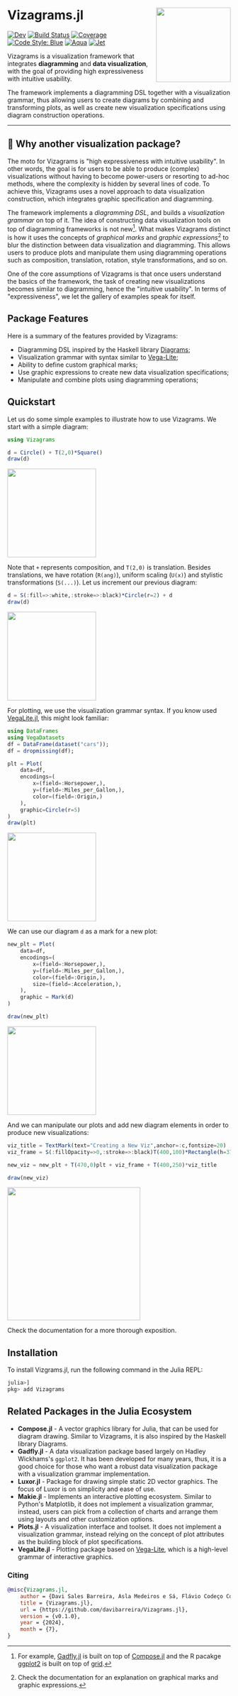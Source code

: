 # Vizagrams.jl <a href='#'><img src="assets/logoname.svg" align="right" height="168" /></a>
[![Dev](https://img.shields.io/badge/docs-dev-blue.svg)](https://davibarreira.github.io/Vizagrams.jl/dev/)
[![Build Status](https://github.com/davibarreira/Vizagrams.jl/actions/workflows/CI.yml/badge.svg?branch=master)](https://github.com/davibarreira/Vizagrams.jl/actions/workflows/CI.yml?query=branch%3Amaster)
[![Coverage](https://codecov.io/gh/davibarreira/Vizagrams.jl/graph/badge.svg?token=Se8pD1HRJl)](https://codecov.io/gh/davibarreira/Vizagrams.jl)
[![Code Style: Blue](https://img.shields.io/badge/code%20style-blue-4495d1.svg)](https://github.com/invenia/BlueStyle)
[![Aqua](https://raw.githubusercontent.com/JuliaTesting/Aqua.jl/master/badge.svg)](https://github.com/JuliaTesting/Aqua.jl)
[![Jet](https://img.shields.io/badge/%F0%9F%9B%A9%EF%B8%8F_tested_with-JET.jl-233f9a)](https://github.com/aviatesk/JET.jl)


Vizagrams is a visualization framework that integrates
**diagramming** and **data visualization**, with the goal
of providing high expressiveness with intuitive usability.

The framework implements a diagramming DSL together
with a visualization grammar, thus allowing users to 
create diagrams by combining and transforming plots,
as well as create new visualization specifications using diagram construction
operations.

-----
## :page_with_curl: Why another visualization package?

The moto for Vizagrams is "high expressiveness with intuitive usability".
In other words, the goal is for users to be able to produce (complex) visualizations without having to become
power-users or resorting to ad-hoc methods, where the complexity is hidden by several
lines of code.
To achieve this, Vizagrams uses a novel approach to data visualization construction,
which integrates graphic specification and diagramming.

The framework implements a *diagramming DSL*, and builds a *visualization grammar* on top of it.
The idea of constructing data visualization tools on top of diagramming frameworks is not new[^1].
What makes Vizagrams distinct is how it uses the concepts of
*graphical marks* and *graphic expressions*[^2] to
blur the distinction between data visualization and diagramming.
This allows users to produce plots and manipulate
them using diagramming operations such as composition, translation, rotation, style transformations,
and so on.

One of the core assumptions of Vizagrams is that once users understand the basics of the framework,
the task of creating new visualizations becomes similar to diagramming, hence the "intuitive usability".
In terms of "expressiveness", we let the gallery of examples speak for itself.

## Package Features

Here is a summary of the features provided by Vizagrams:

* Diagramming DSL inspired by the Haskell library [Diagrams](https://archives.haskell.org/projects.haskell.org/diagrams/);
* Visualization grammar with syntax similar to [Vega-Lite](https://vega.github.io/vega-lite/);
* Ability to define custom graphical marks;
* Use graphic expressions to create new data visualization specifications;
* Manipulate and combine plots using diagramming operations;

## Quickstart

Let us do some simple examples to illustrate how to use Vizagrams. We start with a simple diagram:
```julia
using Vizagrams

d = Circle() + T(2,0)*Square()
draw(d)
```
<img src="./assets/readme/diag1.svg" align="center" height="200" />

Note that `+` represents composition, and `T(2,0)` is translation. Besides translations,
we have rotation (`R(ang)`), uniform scaling (`U(x)`) and stylistic transformations (`S(...)`).
Let us increment our previous diagram:

```julia
d = S(:fill=>:white,:stroke=>:black)*Circle(r=2) + d
draw(d)
```
<img src="./assets/readme/diag2.svg" align="center" height="200" />

For plotting, we use the visualization grammar syntax. If you know used [VegaLite.jl](https://github.com/queryverse/VegaLite.jl),
this might look familiar:

```julia
using DataFrames
using VegaDatasets
df = DataFrame(dataset("cars"));
df = dropmissing(df);

plt = Plot(
    data=df,
    encodings=(
        x=(field=:Horsepower,),
        y=(field=:Miles_per_Gallon,),
        color=(field=:Origin,)
    ),
    graphic=Circle(r=5)
)
draw(plt)
```
<img src="./assets/readme/diag3.svg" align="center" height="200" />

We can use our diagram `d` as a mark for a new plot:
```julia
new_plt = Plot(
    data=df,
    encodings=(
        x=(field=:Horsepower,),
        y=(field=:Miles_per_Gallon,),
        color=(field=:Origin,),
        size=(field=:Acceleration,),
    ),
    graphic = Mark(d)
)

draw(new_plt)
```
<img src="./assets/readme/diag4.svg" align="center" height="200" />

And we can manipulate our plots and add new diagram elements in order to produce new visualizations:
```julia
viz_title = TextMark(text="Creating a New Viz",anchor=:c,fontsize=20)
viz_frame = S(:fillOpacity=>0,:stroke=>:black)T(400,100)*Rectangle(h=370,w=1000)

new_viz = new_plt + T(470,0)plt + viz_frame + T(400,250)*viz_title 

draw(new_viz)
```
<img src="./assets/readme/diag5.svg" align="center" height="300" />

Check the documentation for a more thorough exposition.

## Installation

To install Vizgrams.jl, run the following command in the Julia REPL:
```julia
julia>]
pkg> add Vizagrams
```

## Related Packages in the Julia Ecosystem

* **Compose.jl** - A vector graphics library for Julia, that can be used for diagram drawing. Similar to Vizagrams, it is also inspired by the Haskell library Diagrams.
* **Gadfly.jl** - A data visualization package based largely on Hadley Wickhams's `ggplot2`. It has been developed for many years, thus, it is a good choice for those who want a robust data visualization package with a visualization grammar implementation.
* **Luxor.jl** - Package for drawing simple static 2D vector graphics. The focus of Luxor is on simplicity and ease of use.
* **Makie.jl** - Implements an interactive plotting ecosystem. Similar to Python's Matplotlib, it does not implement a visualization grammar, instead, users can pick from a collection of charts and arrange them using layouts and other customization options.
* **Plots.jl** - A visualization interface and toolset. It does not implement a visualization grammar, instead relying on the concept of plot attributes as the building block of plot specifications.
* **VegaLite.jl** - Plotting package based on [Vega-Lite](https://vega.github.io/vega-lite/), which is a high-level grammar of interactive graphics.

### Citing
```bib
@misc{Vizagrams.jl,
    author = {Davi Sales Barreira, Asla Medeiros e Sá, Flávio Codeço Coelho},
    title = {Vizagrams.jl},
    url = {https://github.com/davibarreira/Vizagrams.jl},
    version = {v0.1.0},
    year = {2024},
    month = {7},
}
```
[^1]: For example, [Gadfly.jl](http://gadflyjl.org/stable/) is built on top of [Compose.jl](https://giovineitalia.github.io/Compose.jl/latest/)
and the R pacakge [ggplot2](https://ggplot2.tidyverse.org) is built on top of [grid](https://cran.r-project.org/web/packages/grid/index.html).
[^2]: Check the documentation for an explanation on graphical marks and graphic expressions.
